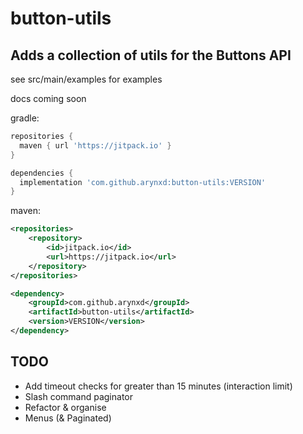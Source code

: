 # button-utils

## Adds a collection of utils for the Buttons API

see src/main/examples for examples

docs coming soon

gradle:

```gradle
repositories {
  maven { url 'https://jitpack.io' }
}

dependencies {
  implementation 'com.github.arynxd:button-utils:VERSION'
}
```

maven:

```xml
<repositories>
	<repository>
	    <id>jitpack.io</id>
	    <url>https://jitpack.io</url>
	</repository>
</repositories>

<dependency>
    <groupId>com.github.arynxd</groupId>
    <artifactId>button-utils</artifactId>
    <version>VERSION</version>
</dependency>
```

## TODO

- Add timeout checks for greater than 15 minutes (interaction limit)
- Slash command paginator
- Refactor & organise
- Menus (& Paginated)
